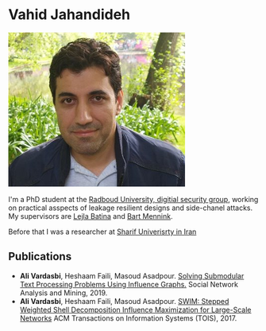 # Vahid Jahandideh

![Vahid](vahid.jpg)

I'm a PhD student at the [Radboud University, digitial security group](https://www.ru.nl/dis/), working on practical asspects of leakage resilient  designs and side-chanel attacks.
My supervisors are [Lejla Batina](https://staff.fnwi.uva.nl/m.derijke/) and [Bart Mennink](https://mostafadehghani.com/).

Before that I was a researcher at [Sharif Univerisrty in Iran](https://en.sharif.edu/)

## Publications  

- **Ali Vardasbi**, Heshaam Faili, Masoud Asadpour. [Solving Submodular Text Processing Problems Using Influence Graphs.](https://link.springer.com/article/10.1007/s13278-019-0559-9) Social Network Analysis and Mining, 2019.
- **Ali Vardasbi**, Heshaam Faili, Masoud Asadpour. [SWIM: Stepped Weighted Shell Decomposition Influence Maximization for Large-Scale Networks](https://dl.acm.org/doi/abs/10.1145/3072652) ACM Transactions on Information Systems (TOIS), 2017.
